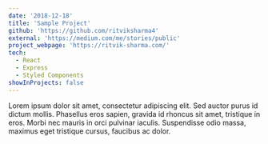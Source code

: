 ```yaml
---
date: '2018-12-18'
title: 'Sample Project'
github: 'https://github.com/ritviksharma4'
external: 'https://medium.com/me/stories/public'
project_webpage: 'https://ritvik-sharma.com/'
tech:
  - React
  - Express
  - Styled Components
showInProjects: false
---
```


Lorem ipsum dolor sit amet, consectetur adipiscing elit. Sed auctor purus id dictum mollis. Phasellus eros sapien, gravida id rhoncus sit amet, tristique in eros. Morbi nec mauris in orci pulvinar iaculis. Suspendisse odio massa, maximus eget tristique cursus, faucibus ac dolor.